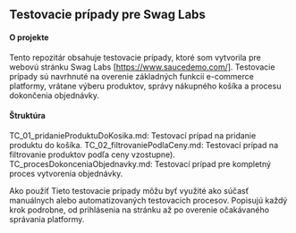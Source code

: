 ## Testovacie prípady pre Swag Labs

#### O projekte
Tento repozitár obsahuje testovacie prípady, ktoré som vytvorila pre webovú stránku Swag Labs [https://www.saucedemo.com/].   Testovacie prípady sú navrhnuté na overenie základných funkcií e-commerce platformy, vrátane výberu produktov, správy nákupného košíka a procesu dokončenia objednávky.

#### Štruktúra
TC_01_pridanieProduktuDoKosika.md: Testovací prípad na pridanie produktu do košíka.
TC_02_filtrovaniePodlaCeny.md: Testovací prípad na filtrovanie produktov podľa ceny vzostupne).
TC_procesDokonceniaObjednavky.md: Testovací prípad pre kompletný proces vytvorenia objednávky.

Ako použiť
Tieto testovacie prípady môžu byť využité ako súčasť manuálnych alebo automatizovaných testovacích procesov.   Popisujú každý krok podrobne, od prihlásenia na stránku až po overenie očakávaného správania platformy.
